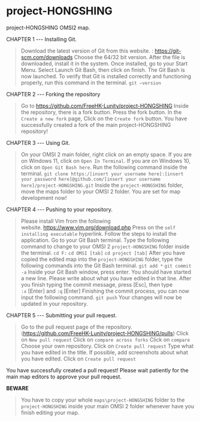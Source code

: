 # project-HONGSHING
project-HONGSHING OMSI2 map.


CHAPTER 1 --- Installing Git.
> Download the latest version of Git from this website. : https://git-scm.com/downloads
> Choose the 64/32 bit version. 
> After the file is downloaded, install it in the system. Once installed, go to your Start Menu. 
> Select Launch Git Bash, then click on finish. The Git Bash is now launched.
> To verify that Git is installed correctly and functioning properly, run this command in the terminal.
> `git –version`

CHAPTER 2 --- Forking the repository
> Go to https://github.com/FreeHK-Lunity/project-HONGSHING
> Inside the repository, there is a fork button.
> Press the fork button.
> In the `Create a new fork` page, Click on the `Create fork` button.
You have successfully created a fork of the main project-HONGSHING repository! 

CHAPTER 3 --- Using Git.
> On your OMSI 2 main folder, right click on an empty space.
> If you are on Windows 11, click on `Open In Terminal`.
> If you are on Windows 10, click on `Open Git Bash here`.
> Run the following command inside the terminal.
> `git clone https:/[insert your username here]:[insert your password here]@github.com/[insert your username here]/project-HONGSHING.git`
> Inside the `project-HONGSHING` folder, move the maps folder to your OMSI 2 folder.
You are set for map development now!

CHAPTER 4 --- Pushing to your repository.
> Please install Vim from the following website. https://www.vim.org/download.php
> Press on the `self installing executable` hyperlink.
> Follow the steps to install the application.
> Go to your Git Bash terminal.
> Type the following command to change to your OMSI 2 `project-HONGSHING` folder inside the terminal.
> ```cd F:```
> ```cd OMSI [tab]```
> ```cd project [tab]```
> After you have copied the edited map into the `project-HONGSHING` folder, type the following commands into the Git Bash terminal.
> ```git add *```
> ```git commit -a```
> Inside your Git Bash window, press enter.
> You should have started a new line.
> Please write about what you have edited in that line.
> After you finish typing the commit message, press [Esc], then type `:x` [Enter] and `:q` [Enter]
> Finishing the commit process, you can now input the following command.
> ```git push```
> Your changes will now be updated in your repository.

CHAPTER 5 --- Submitting your pull request.
> Go to the pull request page of the repository.(https://github.com/FreeHK-Lunity/project-HONGSHING/pulls)
> Click on `New pull request`
> Click on `compare across forks`
> Click on `compare`
> Choose your own repository.
> Click on `Create pull request`
> Type what you have edited in the title.
> If possible, add screenshots about what you have edited.
> Click on `Create pull request`

You have successfully created a pull request! Please wait patiently for the main map editors to approve your pull request.

**BEWARE**
> You have to copy your whole `maps\project-HONGSHING` folder to the `project-HONGSHING` inside your main OMSI 2 folder whenever have you finish editing your map.